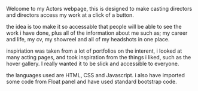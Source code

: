 Welcome to my Actors webpage, this is designed to make casting directors and directors access my work at a click of a button.

the idea is too make it so accessable that people will be able to see the work i have done,
plus all of the information about me such as; my career and life, my cv, my showreel and all of my headshots in one place.

inspiriation was taken from a lot of portfolios on the interent, i looked at many acting pages, and took inspiration from the things i liked,
such as the hover gallery. I really wanted it to be slick and accessible to everyone.

the languages used are HTML, CSS and Javascript. i also have imported some code from Float panel and have used standard bootstrap code.

